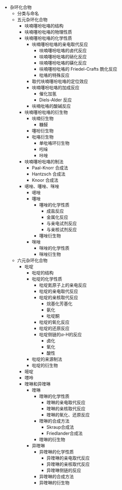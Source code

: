 - 杂环化合物
  - 分类与命名
  - 五元杂环化合物
    - 呋喃噻吩吡咯的结构
    - 呋喃噻吩吡咯的物理性质
    - 呋喃噻吩吡咯的化学性质
      - 呋喃噻吩吡咯的亲电取代反应
        - 呋喃噻吩吡咯的卤代反应
        - 呋喃噻吩吡咯的硝化反应
        - 呋喃噻吩吡咯的磺化反应
        - 呋喃噻吩吡咯的 Friedel-Crafts 酰化反应
        - 吡咯的特殊反应
      - 取代呋喃噻吩吡咯的定位效应
      - 呋喃噻吩吡咯的加成反应
        - 催化加氢
        - Diels-Alder 反应
      - 呋喃吡咯的酸碱反应
    - 呋喃噻吩吡咯的衍生物
      - 呋喃衍生物
        - 糠醛
      - 噻吩衍生物
      - 吡咯衍生物
        - 单吡咯环衍生物
        - 吲哚
        - 咔唑
    - 呋喃噻吩吡咯的制法
      - Paal-Knorr 合成法
      - Hantzsch 合成法
      - Knoor 合成法
    - 𫫇唑、噻唑、咪唑
      - 𫫇唑
      - 噻唑
        - 噻唑的化学性质
          - 成盐反应
          - 金属化反应
          - 与亲电试剂反应
          - 与亲核试剂反应
        - 噻唑衍生物
      - 咪唑
        - 咪唑的化学性质
        - 咪唑衍生物
  - 六元杂环化合物
    - 吡啶
      - 吡啶的结构
      - 吡啶的化学性质
        - 吡啶氮原子上的亲电反应
        - 吡啶的亲电取代反应
        - 吡啶的亲核取代反应
          - 烷基化芳基化
          - 氨化
          - 吡啶酮
        - 吡啶的氧化反应
        - 吡啶的还原反应
        - 吡啶侧链的$\alpha$-H的反应
          - 卤化
          - 氧化
          - 酸性
      - 吡啶的来源制法
      - 吡啶的衍生物
    - 嘧啶
    - 嘌呤
    - 喹啉和异喹啉
      - 喹啉
        - 喹啉的化学性质
          - 喹啉的亲电取代反应
          - 喹啉的亲核取代反应
          - 喹啉的氧化、还原反应
        - 喹啉的合成方法
          - Skraup合成法
          - Friedlander合成法
        - 喹啉的衍生物
      - 异喹啉
        - 异喹啉的化学性质
          - 异喹啉的亲电取代反应
          - 异喹啉的亲核取代反应
          - 异喹啉侧链的反应
        - 异喹啉的合成方法
        - 异喹啉的衍生物